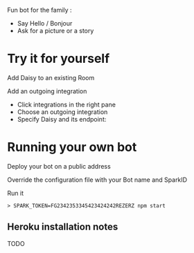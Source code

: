 
Fun bot for the family :
- Say Hello / Bonjour
- Ask for a picture or a story


# Try it for yourself 

Add Daisy to an existing Room

Add an outgoing integration
- Click integrations in the right pane
- Choose an outgoing integration
- Specify Daisy and its endpoint: 


# Running your own bot

Deploy your bot on a public address

Override the configuration file with your Bot name and SparkID

Run it

```
> SPARK_TOKEN=FG2342353345423424242REZERZ npm start

```

## Heroku installation notes

TODO
